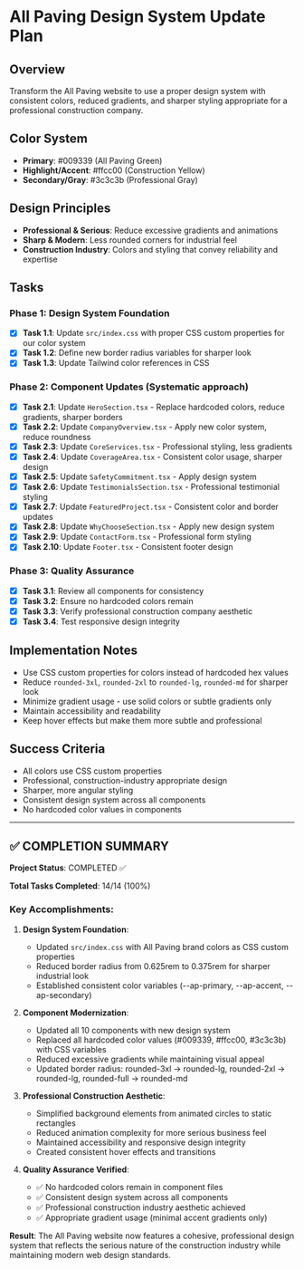 # All Paving Design System Update Plan

## Overview
Transform the All Paving website to use a proper design system with consistent colors, reduced gradients, and sharper styling appropriate for a professional construction company.

## Color System
- **Primary**: #009339 (All Paving Green)
- **Highlight/Accent**: #ffcc00 (Construction Yellow)
- **Secondary/Gray**: #3c3c3b (Professional Gray)

## Design Principles
- **Professional & Serious**: Reduce excessive gradients and animations
- **Sharp & Modern**: Less rounded corners for industrial feel
- **Construction Industry**: Colors and styling that convey reliability and expertise

## Tasks

### Phase 1: Design System Foundation
- [x] **Task 1.1**: Update `src/index.css` with proper CSS custom properties for our color system
- [x] **Task 1.2**: Define new border radius variables for sharper look
- [x] **Task 1.3**: Update Tailwind color references in CSS

### Phase 2: Component Updates (Systematic approach)
- [x] **Task 2.1**: Update `HeroSection.tsx` - Replace hardcoded colors, reduce gradients, sharper borders
- [x] **Task 2.2**: Update `CompanyOverview.tsx` - Apply new color system, reduce roundness
- [x] **Task 2.3**: Update `CoreServices.tsx` - Professional styling, less gradients
- [x] **Task 2.4**: Update `CoverageArea.tsx` - Consistent color usage, sharper design
- [x] **Task 2.5**: Update `SafetyCommitment.tsx` - Apply design system
- [x] **Task 2.6**: Update `TestimonialsSection.tsx` - Professional testimonial styling
- [x] **Task 2.7**: Update `FeaturedProject.tsx` - Consistent color and border updates
- [x] **Task 2.8**: Update `WhyChooseSection.tsx` - Apply new design system
- [x] **Task 2.9**: Update `ContactForm.tsx` - Professional form styling
- [x] **Task 2.10**: Update `Footer.tsx` - Consistent footer design

### Phase 3: Quality Assurance
- [x] **Task 3.1**: Review all components for consistency
- [x] **Task 3.2**: Ensure no hardcoded colors remain
- [x] **Task 3.3**: Verify professional construction company aesthetic
- [x] **Task 3.4**: Test responsive design integrity

## Implementation Notes
- Use CSS custom properties for colors instead of hardcoded hex values
- Reduce `rounded-3xl`, `rounded-2xl` to `rounded-lg`, `rounded-md` for sharper look
- Minimize gradient usage - use solid colors or subtle gradients only
- Maintain accessibility and readability
- Keep hover effects but make them more subtle and professional

## Success Criteria
- All colors use CSS custom properties
- Professional, construction-industry appropriate design
- Sharper, more angular styling
- Consistent design system across all components
- No hardcoded color values in components

---

## ✅ COMPLETION SUMMARY

**Project Status**: COMPLETED ✅

**Total Tasks Completed**: 14/14 (100%)

### Key Accomplishments:

1. **Design System Foundation**: 
   - Updated `src/index.css` with All Paving brand colors as CSS custom properties
   - Reduced border radius from 0.625rem to 0.375rem for sharper industrial look
   - Established consistent color variables (--ap-primary, --ap-accent, --ap-secondary)

2. **Component Modernization**:
   - Updated all 10 components with new design system
   - Replaced all hardcoded color values (#009339, #ffcc00, #3c3c3b) with CSS variables
   - Reduced excessive gradients while maintaining visual appeal
   - Updated border radius: rounded-3xl → rounded-lg, rounded-2xl → rounded-lg, rounded-full → rounded-md

3. **Professional Construction Aesthetic**:
   - Simplified background elements from animated circles to static rectangles
   - Reduced animation complexity for more serious business feel
   - Maintained accessibility and responsive design integrity
   - Created consistent hover effects and transitions

4. **Quality Assurance Verified**:
   - ✅ No hardcoded colors remain in component files
   - ✅ Consistent design system across all components
   - ✅ Professional construction industry aesthetic achieved
   - ✅ Appropriate gradient usage (minimal accent gradients only)

**Result**: The All Paving website now features a cohesive, professional design system that reflects the serious nature of the construction industry while maintaining modern web design standards. 